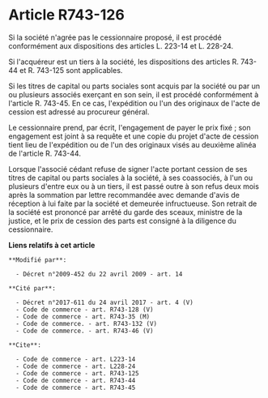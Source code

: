 # Article R743-126

Si la société n'agrée pas le cessionnaire proposé, il est procédé conformément aux dispositions des articles L. 223-14 et L.
228-24. 

Si l'acquéreur est un tiers à la société, les dispositions des articles R. 743-44 et R. 743-125 sont applicables. 

Si les titres de capital ou parts sociales sont acquis par la société ou par un ou plusieurs associés exerçant en son sein,
il est procédé conformément à l'article R. 743-45. En ce cas, l'expédition ou l'un des originaux de l'acte de cession est
adressé au procureur général. 

Le cessionnaire prend, par écrit, l'engagement de payer le prix fixé ; son engagement est joint à sa requête et une copie du
projet d'acte de cession tient lieu de l'expédition ou de l'un des originaux visés au deuxième alinéa de l'article R. 743-44.

Lorsque l'associé cédant refuse de signer l'acte portant cession de ses titres de capital ou parts sociales à la société, à
ses coassociés, à l'un ou plusieurs d'entre eux ou à un tiers, il est passé outre à son refus deux mois après la sommation
par lettre recommandée avec demande d'avis de réception à lui faite par la société et demeurée infructueuse. Son retrait de
la société est prononcé par arrêté du garde des sceaux, ministre de la justice, et le prix de cession des parts est consigné
à la diligence du cessionnaire.

**Liens relatifs à cet article**

	**Modifié par**:

	  - Décret n°2009-452 du 22 avril 2009 - art. 14

	**Cité par**:

	  - Décret n°2017-611 du 24 avril 2017 - art. 4 (V)
	  - Code de commerce - art. R743-128 (V)
	  - Code de commerce - art. R743-35 (M)
	  - Code de commerce. - art. R743-132 (V)
	  - Code de commerce. - art. R743-46 (V)

	**Cite**:

	  - Code de commerce - art. L223-14
	  - Code de commerce - art. L228-24
	  - Code de commerce - art. R743-125
	  - Code de commerce - art. R743-44
	  - Code de commerce - art. R743-45
